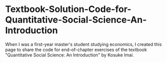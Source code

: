 # Textbook-Solution-Code-for-Quantitative-Social-Science-An-Introduction

When I was a first-year master's student studying economics, I created this page to share the code for end-of-chapter exercises of the textbook "Quantitative Social Science: An Introduction" by Kosuke Imai.
